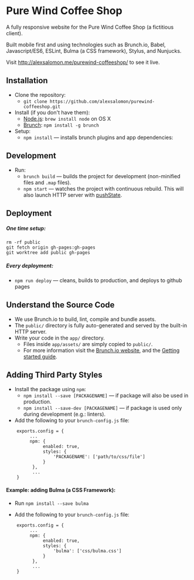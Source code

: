 # Pure Wind Coffee Shop

A fully responsive website for the Pure Wind Coffee Shop (a fictitious client).

Built mobile first and using technologies such as Brunch.io, Babel, Javascript/ES6, ESLint, Bulma (a CSS framework), 
Stylus, and Nunjucks.

Visit http://alexsalomon.me/purewind-coffeeshop/ to see it live.

## Installation

* Clone the repository:
    * `git clone https://github.com/alexsalomon/purewind-coffeeshop.git`
* Install (if you don't have them):
    * [Node.js](http://nodejs.org): `brew install node` on OS X
    * [Brunch](http://brunch.io): `npm install -g brunch`
* Setup:
    * `npm install` — installs brunch plugins and app dependencies:

## Development

* Run:
    * `brunch build` — builds the project for development (non-minified files and `.map` files).
    * `npm start` — watches the project with continuous rebuild. This will also launch HTTP server with [pushState](https://developer.mozilla.org/en-US/docs/Web/Guide/API/DOM/Manipulating_the_browser_history).

## Deployment

##### One time setup:
    rm -rf public
    git fetch origin gh-pages:gh-pages
    git worktree add public gh-pages

##### Every deployment:
* `npm run deploy` — cleans, builds to production, and deploys to github pages

## Understand the Source Code

* We use Brunch.io to build, lint, compile and bundle assets.  
* The `public/` directory is fully auto-generated and served by the built-in HTTP server. 
* Write your code in the `app/` directory.
    * Files inside `app/assets/` are simply copied to `public/`.
    * For more information visit the [Brunch.io website](http://brunch.io), and the [Getting started guide](https://github.com/brunch/brunch-guide#readme).

## Adding Third Party Styles

* Install the package using `npm`:
    * `npm install --save [PACKAGENAME]` — if package will also be used in production.
    *  `npm install --save-dev [PACKAGENAME]` — if package is used only during development (e.g.: linters).
* Add the following to your `brunch-config.js` file:
```
    exports.config = {
         ...
         npm: {
              enabled: true,
              styles: {
                  'PACKAGENAME': ['path/to/css/file']
              }
          },    
          ...
    }
```

#### Example: adding Bulma (a CSS Framework):

* Run `npm install --save bulma`

* Add the following to your `brunch-config.js` file:
```
    exports.config = {
         ...
         npm: {
              enabled: true,
              styles: {
                  'bulma': ['css/bulma.css']
              }
          },    
          ...
    }
```  